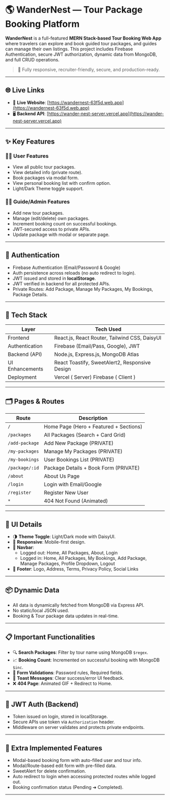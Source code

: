 # 🌎 WanderNest — Tour Package Booking Platform

**WanderNest** is a full-featured **MERN Stack-based Tour Booking Web App** where travelers can explore and book guided tour packages, and guides can manage their own listings. This project includes Firebase Authentication, secure JWT authorization, dynamic data from MongoDB, and full CRUD operations.

> 🔐 Fully responsive, recruiter-friendly, secure, and production-ready.

---

## 🌐 Live Links

- 🚀 **Live Website**: [https://wandernest-63f5d.web.app](https://wandernest-63f5d.web.app)
- 🖥️ **Backend API**: [https://wander-nest-server.vercel.app](https://wander-nest-server.vercel.app)

---

## ✨ Key Features

### 🧑‍💼 User Features
- View all public tour packages.
- View detailed info (private route).
- Book packages via modal form.
- View personal booking list with confirm option.
- Light/Dark Theme toggle support.

### 🧑‍✈️ Guide/Admin Features
- Add new tour packages.
- Manage (edit/delete) own packages.
- Increment booking count on successful bookings.
- JWT-secured access to private APIs.
- Update package with modal or separate page.

---

## 🔐 Authentication

- Firebase Authentication (Email/Password & Google)
- Auth persistence across reloads (no auto redirect to login).
- JWT issued and stored in **localStorage**.
- JWT verified in backend for all protected APIs.
- Private Routes: Add Package, Manage My Packages, My Bookings, Package Details.

---

## 🧱 Tech Stack

| Layer           | Tech Used                             |
|------------------|----------------------------------------|
| Frontend         | React.js, React Router, Tailwind CSS, DaisyUI |
| Authentication   | Firebase (Email/Pass, Google), JWT |
| Backend (API)    | Node.js, Express.js, MongoDB Atlas |
| UI Enhancements  | React Toastify, SweetAlert2, Responsive Design |
| Deployment       | Vercel ( Server) Firebase ( Client ) |

---

## 🗂️ Pages & Routes

| Route             | Description                             |
|------------------|-----------------------------------------|
| `/`              | Home Page (Hero + Featured + Sections)  |
| `/packages`      | All Packages (Search + Card Grid)       |
| `/add-package`   | Add New Package (PRIVATE)               |
| `/my-packages`   | Manage My Packages (PRIVATE)            |
| `/my-bookings`   | User Bookings List (PRIVATE)            |
| `/package/:id`   | Package Details + Book Form (PRIVATE)   |
| `/about`         | About Us Page                           |
| `/login`         | Login with Email/Google                 |
| `/register`      | Register New User                       |
| `*`              | 404 Not Found (Animated)                |

---

## 🎨 UI Details

- 🌗 **Theme Toggle**: Light/Dark mode with DaisyUI.
- 📱 **Responsive**: Mobile-first design.
- 🧭 **Navbar**:
  - Logged out: Home, All Packages, About, Login
  - Logged in: Home, All Packages, My Bookings, Add Package, Manage Packages, Profile Dropdown, Logout
- 📜 **Footer**: Logo, Address, Terms, Privacy Policy, Social Links

---

## 📦 Dynamic Data

- All data is dynamically fetched from MongoDB via Express API.
- No static/local JSON used.
- Booking & Tour package data updates in real-time.

---

## 📋 Important Functionalities

- 🔍 **Search Packages**: Filter by tour name using MongoDB `$regex`.
- 📈 **Booking Count**: Incremented on successful booking with MongoDB `$inc`.
- 🧾 **Form Validations**: Password rules, Required fields.
- 🍞 **Toast Messages**: Clear success/error UI feedback.
- ❌ **404 Page**: Animated GIF + Redirect to Home.

---

## 🔐 JWT Auth (Backend)

- Token issued on login, stored in localStorage.
- Secure APIs use token via `Authorization` header.
- Middleware on server validates and protects private endpoints.

---

## 🧪 Extra Implemented Features

- Modal-based booking form with auto-filled user and tour info.
- Modal/Route-based edit form with pre-filled data.
- SweetAlert for delete confirmation.
- Auto redirect to login when accessing protected routes while logged out.
- Booking confirmation status (Pending ➜ Completed).

---
